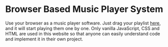 # Browser Based Music Player System
Use your browser as a music player software. Just drag your playlist [here](https://playmusic-z.firebaseapp.com/), and it will start playing them one by one.
Only vanilla JavaScript, CSS and HTML are used in this website so that anyone can easily understand code and implement it in their own project. 